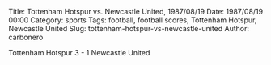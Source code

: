 Title: Tottenham Hotspur vs. Newcastle United, 1987/08/19
Date: 1987/08/19 00:00
Category: sports
Tags: football, football scores, Tottenham Hotspur, Newcastle United
Slug: tottenham-hotspur-vs-newcastle-united
Author: carbonero


Tottenham Hotspur 3 - 1 Newcastle United
